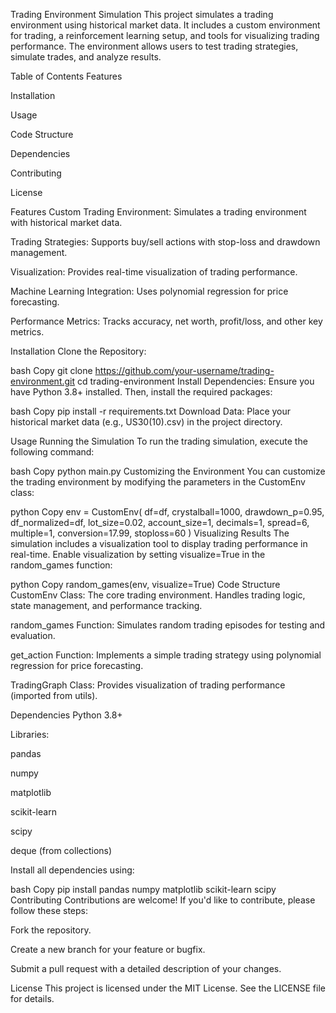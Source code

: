 Trading Environment Simulation
This project simulates a trading environment using historical market data. It includes a custom environment for trading, a reinforcement learning setup, and tools for visualizing trading performance. The environment allows users to test trading strategies, simulate trades, and analyze results.

Table of Contents
Features

Installation

Usage

Code Structure

Dependencies

Contributing

License

Features
Custom Trading Environment: Simulates a trading environment with historical market data.

Trading Strategies: Supports buy/sell actions with stop-loss and drawdown management.

Visualization: Provides real-time visualization of trading performance.

Machine Learning Integration: Uses polynomial regression for price forecasting.

Performance Metrics: Tracks accuracy, net worth, profit/loss, and other key metrics.

Installation
Clone the Repository:

bash
Copy
git clone https://github.com/your-username/trading-environment.git
cd trading-environment
Install Dependencies:
Ensure you have Python 3.8+ installed. Then, install the required packages:

bash
Copy
pip install -r requirements.txt
Download Data:
Place your historical market data (e.g., US30(10).csv) in the project directory.

Usage
Running the Simulation
To run the trading simulation, execute the following command:

bash
Copy
python main.py
Customizing the Environment
You can customize the trading environment by modifying the parameters in the CustomEnv class:

python
Copy
env = CustomEnv(
    df=df, 
    crystalball=1000, 
    drawdown_p=0.95, 
    df_normalized=df, 
    lot_size=0.02, 
    account_size=1, 
    decimals=1, 
    spread=6, 
    multiple=1, 
    conversion=17.99, 
    stoploss=60
)
Visualizing Results
The simulation includes a visualization tool to display trading performance in real-time. Enable visualization by setting visualize=True in the random_games function:

python
Copy
random_games(env, visualize=True)
Code Structure
CustomEnv Class: The core trading environment. Handles trading logic, state management, and performance tracking.

random_games Function: Simulates random trading episodes for testing and evaluation.

get_action Function: Implements a simple trading strategy using polynomial regression for price forecasting.

TradingGraph Class: Provides visualization of trading performance (imported from utils).

Dependencies
Python 3.8+

Libraries:

pandas

numpy

matplotlib

scikit-learn

scipy

deque (from collections)

Install all dependencies using:

bash
Copy
pip install pandas numpy matplotlib scikit-learn scipy
Contributing
Contributions are welcome! If you'd like to contribute, please follow these steps:

Fork the repository.

Create a new branch for your feature or bugfix.

Submit a pull request with a detailed description of your changes.

License
This project is licensed under the MIT License. See the LICENSE file for details.